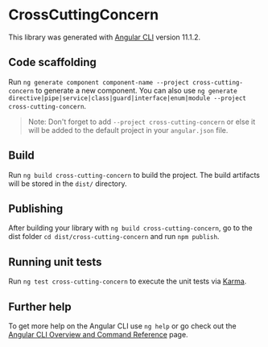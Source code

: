 # CrossCuttingConcern

This library was generated with [Angular CLI](https://github.com/angular/angular-cli) version 11.1.2.

## Code scaffolding

Run `ng generate component component-name --project cross-cutting-concern` to generate a new component. You can also use `ng generate directive|pipe|service|class|guard|interface|enum|module --project cross-cutting-concern`.
> Note: Don't forget to add `--project cross-cutting-concern` or else it will be added to the default project in your `angular.json` file. 

## Build

Run `ng build cross-cutting-concern` to build the project. The build artifacts will be stored in the `dist/` directory.

## Publishing

After building your library with `ng build cross-cutting-concern`, go to the dist folder `cd dist/cross-cutting-concern` and run `npm publish`.

## Running unit tests

Run `ng test cross-cutting-concern` to execute the unit tests via [Karma](https://karma-runner.github.io).

## Further help

To get more help on the Angular CLI use `ng help` or go check out the [Angular CLI Overview and Command Reference](https://angular.io/cli) page.
